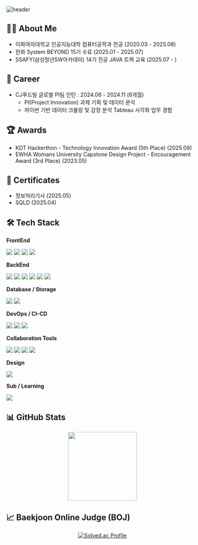 ![header](https://capsule-render.vercel.app/api?type=waving&color=gradient&height=200&section=header&text=z00m-1n&fontAlignY=40&fontColor=EEEEEE&fontSize=50)



## 🙋‍♀️ About Me

- 이화여자대학교 인공지능대학 컴퓨터공학과 전공 (2020.03 - 2025.08)
- 한화 System BEYOND 15기 수료 (2025.01 - 2025.07)
- SSAFY(삼성청년SW아카데미) 14기 전공 JAVA 트랙 교육 (2025.07 - )


## 💼 Career

- CJ푸드빌 글로벌 PI팀 인턴 : 2024.06 - 2024.11 (6개월)
  - PI(Project Innovation) 과제 기획 및 데이터 분석
  - 파이썬 기반 데이터 크롤링 및 감정 분석 Tableau 시각화 업무 경험


## 🏆 Awards

- KDT Hackerthon - Technology Innovation Award (5th Place) (2025.09)
- EWHA Womans University Capstone Design Project - Encouragement Award (3rd Place) (2023.05)


## 🧾 Certificates

- 정보처리기사 (2025.05)
- SQLD (2025.04)


## 🛠 Tech Stack

**FrontEnd**

<p>
  <img src="https://img.shields.io/badge/HTML5-E34F26?style=flat-square&logo=html5&logoColor=white"/>
  <img src="https://img.shields.io/badge/CSS3-1572B6?style=flat-square&logo=css3&logoColor=white"/>
  <img src="https://img.shields.io/badge/JavaScript-F7DF1E?style=flat-square&logo=javascript&logoColor=black"/>
  <img src="https://img.shields.io/badge/Vue.js-4FC08D?style=flat-square&logo=vue.js&logoColor=white"/>
</p>

**BackEnd**

<p>
  <img src="https://img.shields.io/badge/Java-007396?style=flat-square&logo=openjdk&logoColor=white"/>
  <img src="https://img.shields.io/badge/Spring Boot-6DB33F?style=flat-square&logo=spring-boot&logoColor=white"/>
  <img src="https://img.shields.io/badge/Spring Data JPA-007396?style=flat-square&logo=spring&logoColor=white"/>
  <img src="https://img.shields.io/badge/Spring WebFlux-6DB33F?style=flat-square&logo=spring&logoColor=white"/>
  <img src="https://img.shields.io/badge/MyBatis-000000?style=flat-square&logo=MyBatis&logoColor=white"/>
  <img src="https://img.shields.io/badge/QueryDSL-512BD4?style=flat-square&logoColor=white"/>
</p>

**Database / Storage**

<p>
  <img src="https://img.shields.io/badge/MySQL-4479A1?style=flat-square&logo=mysql&logoColor=white"/>
  <img src="https://img.shields.io/badge/MariaDB-003545?style=flat-square&logo=mariadb&logoColor=white"/>
</p>

**DevOps / CI-CD**

<p>
  <img src="https://img.shields.io/badge/GitHub Actions-2088FF?style=flat-square&logo=githubactions&logoColor=white"/>
  <img src="https://img.shields.io/badge/Docker-2496ED?style=flat-square&logo=docker&logoColor=white"/>
  <img src="https://img.shields.io/badge/Kubernetes-326CE5?style=flat-square&logo=kubernetes&logoColor=white"/>
</p>

**Collaboration Tools**

<p>
  <img src="https://img.shields.io/badge/Git-F05032?style=flat-square&logo=git&logoColor=white"/>
  <img src="https://img.shields.io/badge/GitHub-181717?style=flat-square&logo=github&logoColor=white"/>
  <img src="https://img.shields.io/badge/Notion-000000?style=flat-square&logo=notion&logoColor=white"/>
  <img src="https://img.shields.io/badge/Discord-5865F2?style=flat-square&logo=discord&logoColor=white"/>
</p>

**Design**

<p>
  <img src="https://img.shields.io/badge/Figma-F24E1E?style=flat-square&logo=figma&logoColor=white"/>
</p>

**Sub / Learning**

<p>
  <img src="https://img.shields.io/badge/Python-3776AB?style=flat-square&logo=python&logoColor=white"/>
</p>



## 📊 GitHub Stats

<p align="center">
  <img src="https://github-readme-stats.vercel.app/api?username=z00m-1n&show_icons=true&theme=tokyonight" height="180"/>
</p>



## 📈 Baekjoon Online Judge (BOJ)

<p align="center">
  <a href="https://solved.ac/z00m_1n">
    <img src="http://mazassumnida.wtf/api/generate_badge?boj=z00m_1n" alt="Solved.ac Profile"/>
  </a>
</p>
